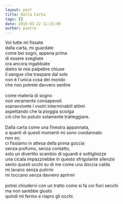 ```yaml
---
layout: post
title: Dalla Carta
tags: []
date: 2015-03-22 11:25:00
author: pietro
---
```

Voi tutte mi fissate<br/>dalla carta, mi guardate<br/>come bei sogni, appena prima<br/>di essere svegliate<br/>ora ancora ingabbiate<br/>dietro le mie palpebre chiuse<br/>il sangue che traspare dal sole<br/>non è l'unica cosa del mondo<br/>che non potrete davvero sentire<br/><br/>come materia di sogno<br/>non veramente consapevoli<br/>sopravvivete i vostri interminabili attimi<br/>aspettando che la pioggia sciolga<br/>ciò che ho potuto solamente tratteggiare.<br/><br/>Dalla carta come una finestra appannata,<br/>a quanti di questi momenti mi sono condannato<br/>non so;<br/>ci fissiamo in attesa della prima goccia<br/>senza profumo, senza contatto,<br/>solo un divertito scambio di sguardi e sottigliezze<br/>una cicala impazzirebbe in questo sfrigolante silenzio<br/>sento questi occhi su di me come una doccia calda<br/>mi lavano senza pulirmi<br/>mi toccano senza davvero aprirmi<br/><br/>potrei chiudervi con un tratto come si fa coi fiori secchi<br/>ma non sarebbe giusto<br/>quindi mi fermo e riapro gli occhi.<br/>

